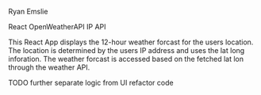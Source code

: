 Ryan Emslie

React
OpenWeatherAPI
IP API

This React App displays the 12-hour weather forcast for the users location.  
The location is determined by the users IP address and uses the lat long inforation.
The weather forcast is accessed based on the fetched lat lon through the weather API.

TODO
further separate logic from UI
refactor code
